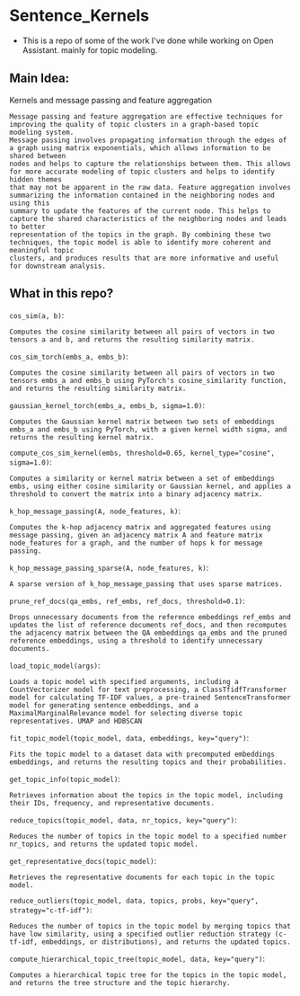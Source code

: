 # Sentence_Kernels

- This is a repo of some of the work I've done while working on Open Assistant. mainly for topic modeling.

## Main Idea:
Kernels and message passing and feature aggregation
```
Message passing and feature aggregation are effective techniques for improving the quality of topic clusters in a graph-based topic modeling system. 
Message passing involves propagating information through the edges of a graph using matrix exponentials, which allows information to be shared between 
nodes and helps to capture the relationships between them. This allows for more accurate modeling of topic clusters and helps to identify hidden themes 
that may not be apparent in the raw data. Feature aggregation involves summarizing the information contained in the neighboring nodes and using this 
summary to update the features of the current node. This helps to capture the shared characteristics of the neighboring nodes and leads to better 
representation of the topics in the graph. By combining these two techniques, the topic model is able to identify more coherent and meaningful topic 
clusters, and produces results that are more informative and useful for downstream analysis.
```

## What in this repo?
`cos_sim(a, b)`: 
```
Computes the cosine similarity between all pairs of vectors in two tensors a and b, and returns the resulting similarity matrix.
```
`cos_sim_torch(embs_a, embs_b)`:
```
Computes the cosine similarity between all pairs of vectors in two tensors embs_a and embs_b using PyTorch's cosine_similarity function, and returns the resulting similarity matrix.
```
`gaussian_kernel_torch(embs_a, embs_b, sigma=1.0)`: 
```
Computes the Gaussian kernel matrix between two sets of embeddings embs_a and embs_b using PyTorch, with a given kernel width sigma, and returns the resulting kernel matrix.
```
`compute_cos_sim_kernel(embs, threshold=0.65, kernel_type="cosine", sigma=1.0)`: 
```
Computes a similarity or kernel matrix between a set of embeddings embs, using either cosine similarity or Gaussian kernel, and applies a threshold to convert the matrix into a binary adjacency matrix.
```
`k_hop_message_passing(A, node_features, k)`: 
```
Computes the k-hop adjacency matrix and aggregated features using message passing, given an adjacency matrix A and feature matrix node_features for a graph, and the number of hops k for message passing.
```
`k_hop_message_passing_sparse(A, node_features, k)`: 
```
A sparse version of k_hop_message_passing that uses sparse matrices.
```
`prune_ref_docs(qa_embs, ref_embs, ref_docs, threshold=0.1)`: 
```
Drops unnecessary documents from the reference embeddings ref_embs and updates the list of reference documents ref_docs, and then recomputes the adjacency matrix between the QA embeddings qa_embs and the pruned reference embeddings, using a threshold to identify unnecessary documents.
```
`load_topic_model(args)`: 
```
Loads a topic model with specified arguments, including a CountVectorizer model for text preprocessing, a ClassTfidfTransformer model for calculating TF-IDF values, a pre-trained SentenceTransformer model for generating sentence embeddings, and a MaximalMarginalRelevance model for selecting diverse topic representatives. UMAP and HDBSCAN
```
`fit_topic_model(topic_model, data, embeddings, key="query")`: 
```
Fits the topic model to a dataset data with precomputed embeddings embeddings, and returns the resulting topics and their probabilities.
```
`get_topic_info(topic_model)`: 
```
Retrieves information about the topics in the topic model, including their IDs, frequency, and representative documents.
```
`reduce_topics(topic_model, data, nr_topics, key="query")`: 
```
Reduces the number of topics in the topic model to a specified number nr_topics, and returns the updated topic model.
```
`get_representative_docs(topic_model)`: 
```
Retrieves the representative documents for each topic in the topic model.
```
`reduce_outliers(topic_model, data, topics, probs, key="query", strategy="c-tf-idf")`: 
```
Reduces the number of topics in the topic model by merging topics that have low similarity, using a specified outlier reduction strategy (c-tf-idf, embeddings, or distributions), and returns the updated topics.
```
`compute_hierarchical_topic_tree(topic_model, data, key="query")`: 
```
Computes a hierarchical topic tree for the topics in the topic model, and returns the tree structure and the topic hierarchy.
```
